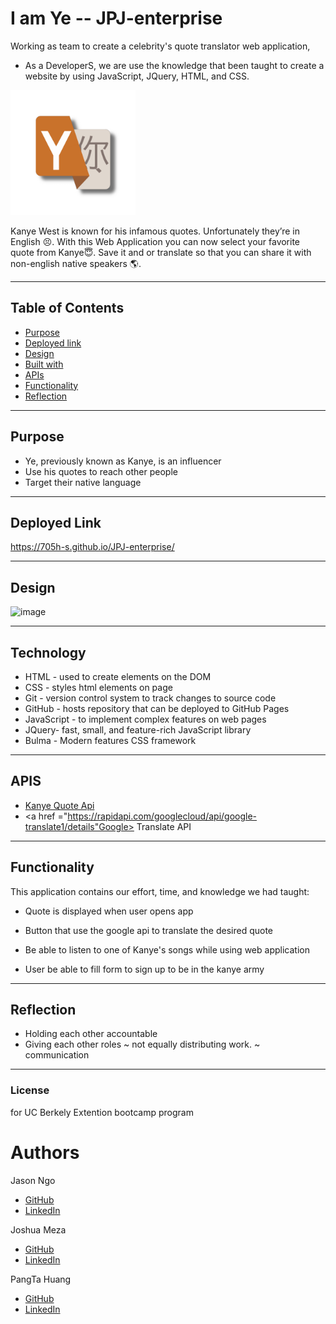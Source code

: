 # I am Ye -- JPJ-enterprise 
Working as team to create a celebrity's quote translator web application, 

- As a DeveloperS, we are use the knowledge that been taught to create a website by using JavaScript, JQuery, HTML, and CSS.

<img src="images/logo.PNG" alt="drawing" width="200"/>

Kanye West is known for his infamous quotes. Unfortunately they’re in English 😣. With this Web Application you can now select your favorite quote from Kanye😇. Save it and or translate so that you can share it with non-english native speakers 🌎.

---
## Table of Contents 

* [Purpose](#Purpose)
* [Deployed link](#Deployed-Link)
* [Design](#Design)
* [Built with](#technology)
* [APIs](#APIS)
* [Functionality](#Functionality)
* [Reflection](#Reflection)

---
## Purpose
- Ye, previously known as Kanye, is an influencer 
- Use his quotes to reach other people 
- Target their native language
___

## Deployed Link

https://705h-s.github.io/JPJ-enterprise/
___

## Design
![image](https://user-images.githubusercontent.com/87446864/149490614-c261f3a0-f773-4565-8a0f-0f97eaac191f.png)
___

## Technology

- HTML - used to create elements on the DOM
- CSS - styles html elements on page
- Git - version control system to track changes to source code
- GitHub - hosts repository that can be deployed to GitHub Pages
- JavaScript -  to implement complex features on web pages
- JQuery- fast, small, and feature-rich JavaScript library
- Bulma  - Modern features CSS framework
___

## APIS
  - <a href ="api.kanye.rest/">Kanye Quote Api</a>
  - <a href ="https://rapidapi.com/googlecloud/api/google-translate1/details"Google> Translate API</a>
___

## Functionality
This application contains our effort, time, and knowledge we had taught:

- Quote is displayed when user opens app

- Button that use the google api to translate the desired quote

- Be able to listen to one of Kanye's songs while using web application

- User be able to fill form to  sign up to be in the kanye army 
___

## Reflection 
- Holding each other accountable 
- Giving each other roles
~ not equally distributing work.
~ communication 
___

### License
for UC Berkely Extention bootcamp program

# Authors

Jason Ngo
- <a href ="">GitHub</a>
- <a href ="">LinkedIn</a>

Joshua Meza
- <a href ="">GitHub</a>
- <a href ="">LinkedIn</a>

PangTa Huang
- <a href ="https://github.com/willyhuang18/HomeWork">GitHub</a>
- <a href ="https://www.linkedin.com/feed/">LinkedIn</a>
